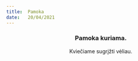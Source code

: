 ```yaml
---
title:  Pamoka
date:   20/04/2021
---
```


### <center>Pamoka kuriama.</center>
<center>Kviečiame sugrįžti vėliau.</center>